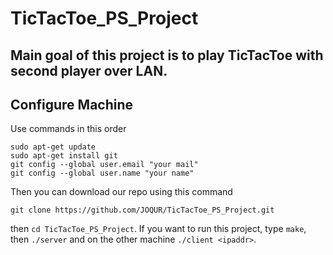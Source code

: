 # TicTacToe_PS_Project

## Main goal of this project is to play TicTacToe with second player over LAN.
## Configure Machine

Use commands in this order
```
sudo apt-get update
sudo apt-get install git
git config --global user.email "your mail"
git config --global user.name "your name"
```
Then you can download our repo using this command
```
git clone https://github.com/JOQUR/TicTacToe_PS_Project.git
```
then `cd TicTacToe_PS_Project`.
If you want to run this project, type `make`, then `./server` and on the other machine `./client <ipaddr>`.

